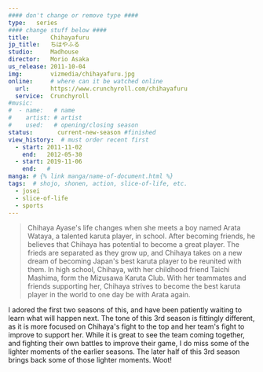 ```yaml
---
#### don't change or remove type ####
type:   series
#### change stuff below ####
title:      Chihayafuru
jp_title:   ちはやふる
studio:     Madhouse
director:   Morio Asaka
us_release: 2011-10-04 
img:        vizmedia/chihayafuru.jpg 
online:     # where can it be watched online
  url:      https://www.crunchyroll.com/chihayafuru
  service:  Crunchyroll
#music:
#  - name:   # name
#    artist: # artist
#    used:   # opening/closing season
status:       current-new-season #finished
view_history:  # must order recent first
  - start: 2011-11-02 
    end:   2012-05-30
  - start: 2019-11-06 
    end:   #
manga: # {% link manga/name-of-document.html %}
tags:  # shojo, shonen, action, slice-of-life, etc.
  - josei
  - slice-of-life
  - sports
---
```


> Chihaya Ayase's life changes when she meets a boy named Arata Wataya, a talented karuta player, in school. After becoming friends, he believes that Chihaya has potential to become a great player. The frieds are separated as they grow up, and Chihaya takes on a new dream of becoming Japan's best karuta player to be reunited with them. In high school, Chihaya, with her childhood friend Taichi Mashima, form the Mizusawa Karuta Club. With her teammates and friends supporting her, Chihaya strives to become the best karuta player in the world to one day be with Arata again.

I adored the first two seasons of this, and have been patiently waiting to learn what will happen next. The tone of this 3rd season is fittingly different, as it is more focused on Chihaya's fight to the top and her team's fight to improve to support her. While it is great to see the team coming together, and fighting their own battles to improve their game, I do miss some of the lighter moments of the earlier seasons. The later half of this 3rd season brings back some of those lighter moments. Woot!